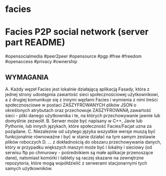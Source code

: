 # facies
Facies P2P social network (server part README)
================================================================
#opensocialmedia #peer2peer #opensource #pgp #free #freedom #openaccess #privacy #ownership

WYMAGANIA
---------

A. Każdy węzeł Facies jest lokalnie działającą aplikacją Fasady, która z jednej strony udostępnia zawartość sieci społecznościowej użytkownikowi, a z drugiej komunikuje się z innymi węzłami Facies i wymienia z nimi treści społecznosciowe w postaci ZASZYFROWANYCH plików JSON o określonych atrybutach oraz przechowuje ZASZYFROWANĄ zawartość sieci - pliki danego użytkownika i te, na których przechowywanie jawnie lub domyślnie zezwolił. 
B. Serwer może być napisany w C++, Javie lub Pythonie, lub innych językach, które społeczność Facies/Facjat uzna za pożądane. 
C. Niezaleznie od użytego języka wszystkie wersje muszą być funkcjonalnie równoważne i być w stanie działać na tym samym zestawie plików roboczych
D. ... z dokładnością do obszaru przechowywania danych, który w przypadku większych maszyn może być i lokalny i sieciowy (od serwisu ftp po chmurowy - pośrednikiem są małe aplikacje przenoszące dane), natomiast komórki i tablety są raczej skazane na zewnętrzne repozytoria, które mogą współdzielić z serwerami stacjonarnymi tych samych użytkowników.

